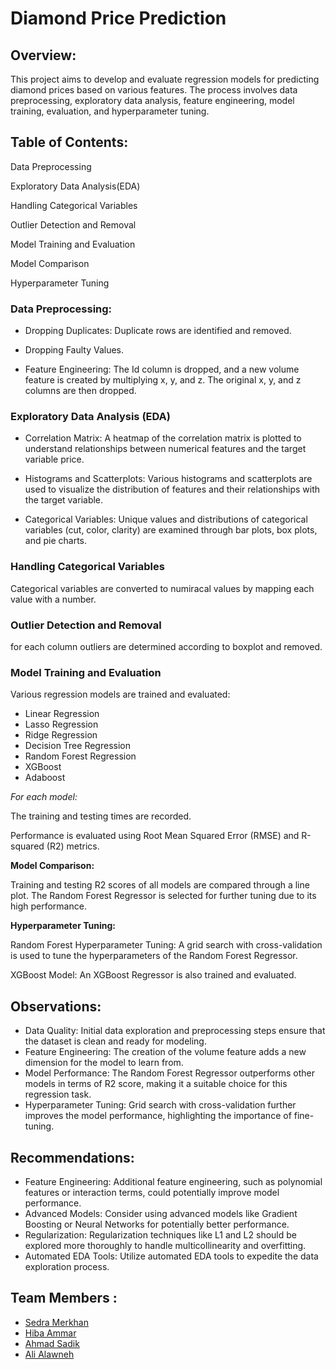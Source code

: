# Diamond Price Prediction

## Overview:

This project aims to develop and evaluate regression models for predicting diamond prices
based on various features. The process involves data preprocessing, exploratory data analysis, feature engineering, model training, evaluation, and hyperparameter tuning.

## Table of Contents:

Data Preprocessing

Exploratory Data Analysis(EDA)

Handling Categorical Variables

Outlier Detection and Removal

Model Training and Evaluation

Model Comparison

Hyperparameter Tuning

### Data Preprocessing:

- Dropping Duplicates: Duplicate rows are identified and removed.

- Dropping Faulty Values.

- Feature Engineering: The Id column is dropped, and a new volume feature is created by multiplying x, y, and z. The original x, y, and z columns are then dropped.

### Exploratory Data Analysis (EDA)

- Correlation Matrix: A heatmap of the correlation matrix is plotted to understand relationships between numerical features and the target variable price.

- Histograms and Scatterplots: Various histograms and scatterplots are used to visualize the distribution of features and their relationships with the target variable.

- Categorical Variables: Unique values and distributions of categorical variables (cut, color, clarity) are examined through bar plots, box plots, and pie charts.

### Handling Categorical Variables

Categorical variables are converted to numiracal values by mapping each value with a number.

### Outlier Detection and Removal

for each column outliers are determined according to boxplot and removed.

### Model Training and Evaluation

Various regression models are trained and evaluated:

- Linear Regression
- Lasso Regression
- Ridge Regression
- Decision Tree Regression
- Random Forest Regression
- XGBoost
- Adaboost

*For each model:*

The training and testing times are recorded.

Performance is evaluated using Root Mean Squared Error (RMSE) and R-squared (R2) metrics.

**Model Comparison:**

Training and testing R2 scores of all models are compared through a line plot. The Random Forest Regressor is selected for further tuning due to its high performance.

**Hyperparameter Tuning:**

Random Forest Hyperparameter Tuning: A grid search with cross-validation is used to tune the hyperparameters of the Random Forest Regressor.

XGBoost Model: An XGBoost Regressor is also trained and evaluated.

## Observations:
- Data Quality: Initial data exploration and preprocessing steps ensure that the dataset is clean and ready for modeling.
- Feature Engineering: The creation of the volume feature adds a new dimension for the model to learn from.
- Model Performance: The Random Forest Regressor outperforms other models in terms of R2 score, making it a suitable choice for this regression task.
- Hyperparameter Tuning: Grid search with cross-validation further improves the model performance, highlighting the importance of fine-tuning.

## Recommendations:
- Feature Engineering: Additional feature engineering, such as polynomial features or interaction terms, could potentially improve model performance.
- Advanced Models: Consider using advanced models like Gradient Boosting or Neural Networks for potentially better performance.
- Regularization: Regularization techniques like L1 and L2 should be explored more thoroughly to handle multicollinearity and overfitting.
- Automated EDA Tools: Utilize automated EDA tools to expedite the data exploration process.

## Team Members : 
* [Sedra Merkhan](https://github.com/sedramerkhan)
* [Hiba Ammar](https://github.com/Hiba-Ammar)
* [Ahmad Sadik](https://github.com/AhmadSadik1)
* [Ali Alawneh](https://github.com/alikd99)
